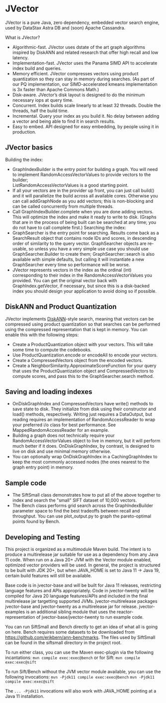 # JVector 
JVector is a pure Java, zero dependency, embedded vector search engine, used by DataStax Astra DB and (soon) Apache Cassandra.

What is JVector?
- Algorithmic-fast. JVector uses dstate of the art graph algorithms inspired by DiskANN and related research that offer high recall and low latency.
- Implementation-fast. JVector uses the Panama SIMD API to accelerate index build and queries.
- Memory efficient. JVector compresses vectors using product quantization so they can stay in memory during searches.  (As part of our PQ implementation, our SIMD-accelerated kmeans implementation is 3x faster than Apache Commons Math.)
- Disk-aware. JVector’s disk layout is designed to do the minimum necessary iops at query time.
- Concurrent.  Index builds scale linearly to at least 32 threads.  Double the threads, half the build time.
- Incremental. Query your index as you build it.  No delay between adding a vector and being able to find it in search results.
- Easy to embed. API designed for easy embedding, by people using it in production.

## JVector basics
Building the index:
- GraphIndexBuilder is the entry point for building a graph.  You will need to implement 
  RandomAccessVectorValues to provide vectors to the builder;  
  ListRandomAccessVectorValues is a good starting point.
- If all your vectors
  are in the provider
  up front, you can just call build() and it will parallelize the build across
  all available cores.  Otherwise you can call addGraphNode as you add vectors; 
  this is non-blocking and can be called concurrently from multiple threads.
- Call GraphIndexBuilder.complete when you are done adding vectors.  This will
  optimize the index and make it ready to write to disk.  (Graphs that are
  in the process of being built can be searched at any time; you do not have to call
  complete first.)
Searching the index:
- GraphSearcher is the entry point for searching.  Results come back as a SearchResult object that contains node IDs and scores, in 
  descending order of similarity to the query vector.  GraphSearcher objects are re-usable,
  so unless you have a very simple use case you should use GraphSearcher.Builder to
  create them; GraphSearcher::search is also available with simple defaults, but calling it
  will instantiate a new GraphSearcher every time so performance will be worse.
- JVector represents vectors in the index as the ordinal (int) corresponding to their
  index in the RandomAccessVectorValues you provided.  You can get the original vector
  back with GraphIndex.getVector, if necessary, but since this is a disk-backed index
  you should design your application to avoid doing so if possible.

## DiskANN and Product Quantization 
JVector implements [DiskANN](https://suhasjs.github.io/files/diskann_neurips19.pdf)-style 
search, meaning that vectors can be compressed using product quantization so that searches
can be performed using the compressed representation that is kept in memory.  You can enable
this with the following steps:
- Create a ProductQuantization object with your vectors.  This will take some time
  to compute the codebooks.
- Use ProductQuantization.encode or encodeAll to encode your vectors.  
- Create a CompressedVectors object from the encoded vectors.
- Create a NeighborSimilarity.ApproximateScoreFunction for your query that uses the
  ProductQuantization object and CompressedVectors to compute scores, and pass this
  to the GraphSearcher.search method.

## Saving and loading indexes
- OnDiskGraphIndex and CompressedVectors have write() methods to save state to disk.
  They initialize from disk using their constructor and load() methods, respectively.
  Writing just requires a DataOutput, but reading requires an 
  implementation of RandomAccessReader to wrap your
  preferred i/o class for best performance. See MappedRandomAccessReader for an example.
- Building a graph does not technically require your RandomAccessVectorValues object
  to live in memory, but it will perform much better if it does.  OnDiskGraphIndex,
  by contrast, is designed to live on disk and use minimal memory otherwise.
- You can optionally wrap OnDiskGraphIndex in a CachingGraphIndex to keep the most commonly accessed
  nodes (the ones nearest to the graph entry point) in memory.

## Sample code
- The SiftSmall class demonstrates how to put all of the above together to index and search the
  "small" SIFT dataset of 10,000 vectors.
- The Bench class performs grid search across the GraphIndexBuilder parameter space to find
  the best tradeoffs between recall and throughput.  You can use plot_output.py to graph the pareto-optimal
  points found by Bench.

## Developing and Testing
This project is organized as a multimodule Maven build. The intent is to produce a multirelease jar suitable for use as
a dependency from any Java 11 code. When run on a Java 20+ JVM with the Vector module enabled, optimized vector 
providers will be used. In general, the project is structured to be built with JDK 20+, but when JAVA_HOME is set to 
Java 11 -> Java 19, certain build features will still be available.

Base code is in jvector-base and will be built for Java 11 releases, restricting language features and APIs 
appropriately. Code in jvector-twenty will be compiled for Java 20 language features/APIs and included in the final 
multirelease jar targetting supported JVMs. jvector-multirelease packages jvector-base and jvector-twenty as a 
multirelease jar for release. jvector-examples is an additional sibling module that uses the reactor-representation of 
jvector-base/jvector-twenty to run example code.

You can run SiftSmall and Bench directly to get an idea of what all is going on here. Bench 
requires some datasets to be downloaded from https://github.com/erikbern/ann-benchmarks. The files used by SiftSmall 
can be found in the siftsmall directory in the project root. 

To run either class, you can use the Maven exec-plugin via the following incantations:
```mvn compile exec:exec@bench``` 
or for Sift:
```mvn compile exec:exec@sift```

To run Sift/Bench without the JVM vector module available, you can use the following invocations:
```mvn -Pjdk11 compile exec:exec@bench```
```mvn -Pjdk11 compile exec:exec@sift```

The `... -Pjdk11` invocations will also work with JAVA_HOME pointing at a Java 11 installation.
